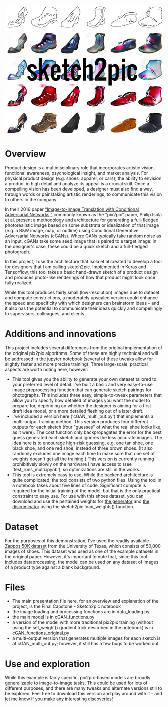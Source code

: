 <img src='https://github.com/gqfiddler/sketch2pic/blob/master/cover_image.png?raw=true'>

# Overview
Product design is a multidisciplinary role that incorporates artistic vision, functional awareness, psychological insight, and market analysis.  For physical product design (e.g. shoes, apparel, or cars), the ability to envision a product in high detail and analyze its appeal is a crucial skill.  Once a compelling vision has been developed, a designer must also find a way, through words or painstaking artistic renderings, to communicate this vision to others in the company.

In their 2016 paper <a href='https://arxiv.org/abs/1611.07004'>“Image-to-Image Translation with Conditional Adversarial Networks,”</a> commonly known as the "pix2pix" paper, Philip Isola et al. present a methodology and architecture for generating a full-fledged photorealistic image based on some substrata or idealization of that image (e.g. a B&W image, map, or outline) using Conditional Generative Adversarial Networks (cGANs).  Where GANs typically take random noise as an input, cGANs take some seed image that is paired to a target image: in the designer's case, these could be a quick sketch and a full-fledged photograph.

In this project, I use the architecture that Isola et al created to develop a tool for designers that I am calling sketch2pic.  Implemented in Keras and Tensorflow, this tool takes a basic hand-drawn sketch of a product design and produces photo-like renderings of how that product might look once fully realized.

While this tool produces fairly small (low-resolution) images due to dataset and compute constrictions, a moderately upscaled version could enhance the speed and specificity with which designers can brainstorm ideas – and it also has the potential to communicate their ideas quickly and compellingly to supervisors, colleagues, and clients.

# Additions and innovations
This project includes several differences from the original implementation of the original pix2pix algorithms.  Some of these are highly technical and will be addressed in the jupyter notebook (several of these tweaks allow for slightly faster and more precise training).  Three large-scale, practical aspects are worth noting here, however:
- This tool gives you the ability to generate your own dataset tailored to your preferred level of detail.  I've built a basic and very easy-to-use image preprocessing function that can generate sketch pairings for photographs.  This includes three easy, simple-to-tweak parameters that allow you to specify how detailed of images you want the model to prepare for, depending on whether the designer is aiming for a first-draft idea model, or a more detailed fleshing out of a later draft.
- I've included a version here ('cGAN_multi_out.py') that implements a multi-output training method.  This version produces four different outputs for each sketch (four "guesses" of what the real shoe looks like, as it were).  The cost function only backpropagates the error for the best guess generated each sketch and ignores the less accurate images.  The idea here is to encourage high-risk guessing, e.g. one tan shoe, one black shoe, and one red shoe, instead of three brown shoes.  (It also randomly excludes one image each time to make sure that one set of weights doesn't get all the training.)  This version is currently running prohibitively slowly on the hardware I have access to (see 'test_runs_multi.ipynb'), so optimizations are still in the works.
- This tool is extremely easy to use.  While the backend architecture is quite complicated, the tool consists of two python files.  Using the tool in a notebook takes about five lines of code.  Significant compute is required for the initial training of the model, but that is the only practical constraint to easy use.  For use with this shoes dataset, you can download and use the pertained weights for <a href='https://drive.google.com/file/d/1v6zutx-ft-UVjij0uiExjr4sZiJ0pvNk/view?usp=sharing'>the generator</a> and <a href='https://drive.google.com/file/d/150kXuk3PirqzCOmp-cCkd0quXWsNG4xT/view?usp=sharing'>the discriminator</a> using the sketch2pic.load_weights() function.

# Dataset
For the purposes of this demonstration, I've used the readily available <a href='http://vision.cs.utexas.edu/projects/finegrained/utzap50k/'>Zappos 50K dataset</a> from the University of Texas, which consists of 50,000 images of shoes.  This dataset was used as one of the example datasets in the original paper.  However, it's important to note that, since this tool includes dataprocessing, the model can be used on any dataset of images of a product type against a blank background.

# Files
- The main presentation file here, for an overview and explanation of the project, is the Final Capstone - Sketch2pic notebook
- the image loading and processing functions are in data_loading.py
- the main model is in cGAN_functions.py
- a version of the model with more traditional pix2pix training (without using the set_weight() gradient trick described in the notebook) is in cGAN_functions_original.py
- a multi-output version that generates multiple images for each sketch is at cGAN_multi_out.py; however, it still has a few bugs to be worked out.


# Use and exploration
While this example is fairly specific, pix2pix-based models are broadly generalizable to image-to-image tasks.  This could be used for lots of different purposes, and there are many tweaks and alternate versions still to be explored.  Feel free to download this version and play around with it - and let me know if you make any interesting discoveries!

